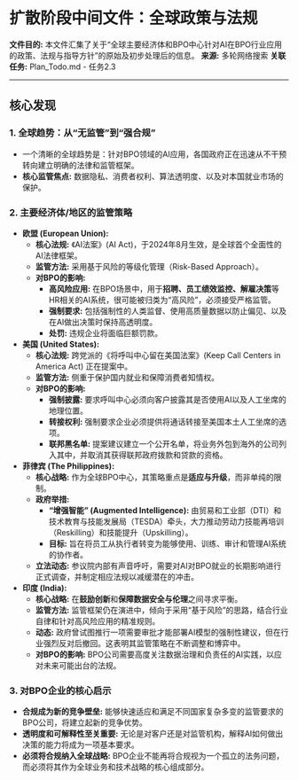 # 扩散阶段中间文件：全球政策与法规

**文件目的:** 本文件汇集了关于“全球主要经济体和BPO中心针对AI在BPO行业应用的政策、法规与指导方针”的原始及初步处理后的信息。
**来源:** 多轮网络搜索
**关联任务:** Plan_Todo.md - 任务2.3

---

## 核心发现

### 1. 全球趋势：从“无监管”到“强合规”
- 一个清晰的全球趋势是：针对BPO领域的AI应用，各国政府正在迅速从不干预转向建立明确的法律和监管框架。
- **核心监管焦点:** 数据隐私、消费者权利、算法透明度、以及对本国就业市场的保护。

### 2. 主要经济体/地区的监管策略
- **欧盟 (European Union):**
  - **核心法规:** 《AI法案》(AI Act)，于2024年8月生效，是全球首个全面性的AI法律框架。
  - **监管方法:** 采用基于风险的等级化管理（Risk-Based Approach）。
  - **对BPO的影响:**
    - **高风险应用:** 在BPO场景中，用于**招聘、员工绩效监控、解雇决策**等HR相关的AI系统，很可能被归类为“高风险”，必须接受严格监管。
    - **强制要求:** 包括强制性的人类监督、使用高质量数据以防止偏见、以及在AI做出决策时保持高透明度。
    - **处罚:** 违规企业将面临巨额罚款。
- **美国 (United States):**
  - **核心法规:** 跨党派的《将呼叫中心留在美国法案》(Keep Call Centers in America Act) 正在提案中。
  - **监管方法:** 侧重于保护国内就业和保障消费者知情权。
  - **对BPO的影响:**
    - **强制披露:** 要求呼叫中心必须向客户披露其是否使用AI以及人工坐席的地理位置。
    - **转接权利:** 强制要求企业必须提供将通话转接至美国本土人工坐席的选项。
    - **联邦黑名单:** 提案建议建立一个公开名单，将业务外包到海外的公司列入其中，并取消其获得联邦政府拨款和贷款的资格。
- **菲律宾 (The Philippines):**
  - **核心战略:** 作为全球BPO中心，其策略重点是**适应与升级**，而非单纯的限制。
  - **政府举措:**
    - **“增强智能” (Augmented Intelligence):** 由贸易和工业部（DTI）和技术教育与技能发展局（TESDA）牵头，大力推动劳动力技能再培训（Reskilling）和技能提升（Upskilling）。
    - **目标:** 旨在将员工从执行者转变为能够使用、训练、审计和管理AI系统的协作者。
  - **立法动态:** 参议院内部有声音呼吁，需要对AI对BPO就业的长期影响进行正式调查，并制定相应法规以减缓潜在的冲击。
- **印度 (India):**
  - **核心战略:** 在**鼓励创新**和**保障数据安全与伦理**之间寻求平衡。
  - **监管方法:** 监管框架仍在演进中，倾向于采用“基于风险”的思路，结合行业自律和针对高风险应用的精准规则。
  - **动态:** 政府曾试图推行一项需要审批才能部署AI模型的强制性建议，但在行业强烈反对后撤回。这表明其监管策略在不断调整和博弈中。
  - **对BPO的影响:** BPO公司需要高度关注数据治理和负责任的AI实践，以应对未来可能出台的法规。

### 3. 对BPO企业的核心启示
- **合规成为新的竞争壁垒:** 能够快速适应和满足不同国家复杂多变的监管要求的BPO公司，将建立起新的竞争优势。
- **透明度和可解释性至关重要:** 无论是对客户还是对监管机构，解释AI如何做出决策的能力将成为一项基本要求。
- **必须将合规纳入全球战略:** BPO企业不能再将合规视为一个孤立的法务问题，而必须将其作为全球业务和技术战略的核心组成部分。
